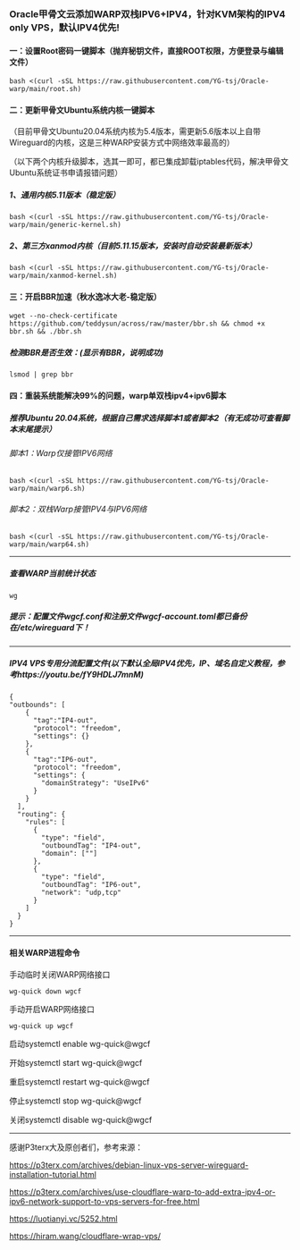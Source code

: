 ###

### Oracle甲骨文云添加WARP双栈IPV6+IPV4，针对KVM架构的IPV4 only VPS，默认IPV4优先!

#### 一：设置Root密码一键脚本（抛弃秘钥文件，直接ROOT权限，方便登录与编辑文件）
```
bash <(curl -sSL https://raw.githubusercontent.com/YG-tsj/Oracle-warp/main/root.sh)
```
#### 二：更新甲骨文Ubuntu系统内核一键脚本
（目前甲骨文Ubuntu20.04系统内核为5.4版本，需更新5.6版本以上自带Wireguard的内核，这是三种WARP安装方式中网络效率最高的）

（以下两个内核升级脚本，选其一即可，都已集成卸载iptables代码，解决甲骨文Ubuntu系统证书申请报错问题）

##### 1、通用内核5.11版本（稳定版）
```
bash <(curl -sSL https://raw.githubusercontent.com/YG-tsj/Oracle-warp/main/generic-kernel.sh)
```
##### 2、第三方xanmod内核（目前5.11.15版本，安装时自动安装最新版本）
```
bash <(curl -sSL https://raw.githubusercontent.com/YG-tsj/Oracle-warp/main/xanmod-kernel.sh)
```

#### 三：开启BBR加速（秋水逸冰大老-稳定版）
```
wget --no-check-certificate https://github.com/teddysun/across/raw/master/bbr.sh && chmod +x bbr.sh && ./bbr.sh
```
##### 检测BBR是否生效：(显示有BBR，说明成功)
```
lsmod | grep bbr
```

#### 四：重装系统能解决99%的问题，warp单双栈ipv4+ipv6脚本

##### 推荐Ubuntu 20.04系统，根据自己需求选择脚本1或者脚本2（有无成功可查看脚本末尾提示）

###### 脚本1：Warp仅接管IPV6网络
```
bash <(curl -sSL https://raw.githubusercontent.com/YG-tsj/Oracle-warp/main/warp6.sh)
```
###### 脚本2：双栈Warp接管IPV4与IPV6网络
```
bash <(curl -sSL https://raw.githubusercontent.com/YG-tsj/Oracle-warp/main/warp64.sh)
```

----------------------------------------------------------------------------------------------------

##### 查看WARP当前统计状态
```
wg
```

##### 提示：配置文件wgcf.conf和注册文件wgcf-account.toml都已备份在/etc/wireguard下！

-------------------------------------------------------------------------------------------------------------

##### IPV4 VPS专用分流配置文件(以下默认全局IPV4优先，IP、域名自定义教程，参考https://youtu.be/fY9HDLJ7mnM)
```
{ 
"outbounds": [
    {
      "tag":"IP4-out",
      "protocol": "freedom",
      "settings": {}
    },
    {
      "tag":"IP6-out",
      "protocol": "freedom",
      "settings": {
        "domainStrategy": "UseIPv6" 
      }
    }
  ],
  "routing": {
    "rules": [
      {
        "type": "field",
        "outboundTag": "IP4-out",
        "domain": [""] 
      },
      {
        "type": "field",
        "outboundTag": "IP6-out",
        "network": "udp,tcp" 
      }
    ]
  }
}
``` 
-----------------------------------------------------------------------------------------------
#### 相关WARP进程命令

手动临时关闭WARP网络接口
```
wg-quick down wgcf
```
手动开启WARP网络接口 
```
wg-quick up wgcf
```

启动systemctl enable wg-quick@wgcf

开始systemctl start wg-quick@wgcf

重启systemctl restart wg-quick@wgcf

停止systemctl stop wg-quick@wgcf

关闭systemctl disable wg-quick@wgcf


---------------------------------------------------------------------------------------------------------------------

感谢P3terx大及原创者们，参考来源：
 
https://p3terx.com/archives/debian-linux-vps-server-wireguard-installation-tutorial.html

https://p3terx.com/archives/use-cloudflare-warp-to-add-extra-ipv4-or-ipv6-network-support-to-vps-servers-for-free.html

https://luotianyi.vc/5252.html

https://hiram.wang/cloudflare-wrap-vps/
